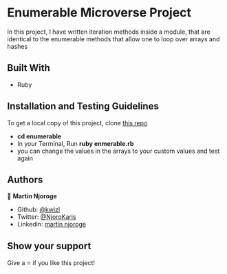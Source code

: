 # Enumerable Microverse Project

In this project, I have written iteration methods inside a module, that are identical to the enumerable methods that allow one to loop over arrays and hashes


## Built With

- Ruby

## Installation and Testing Guidelines
  To get a local copy of this project, clone [this repo](https://github.com/kwizl/enumerable)
  - **cd enumerable**
  - In your Terminal, Run **ruby enmerable.rb**
  - you can change the values in the arrays to your custom values and test again

## Authors

👤 **Martin Njoroge**

- Github: [@kwizl](https://github.com/kwizl)
- Twitter: [@NjoroKaris](https://twitter.com/NjoroKaris)
- Linkedin: [martin njoroge](https://www.linkedin.com/in/martin-njoroge-098774110/)


## Show your support

Give a ⭐️ if you like this project!
